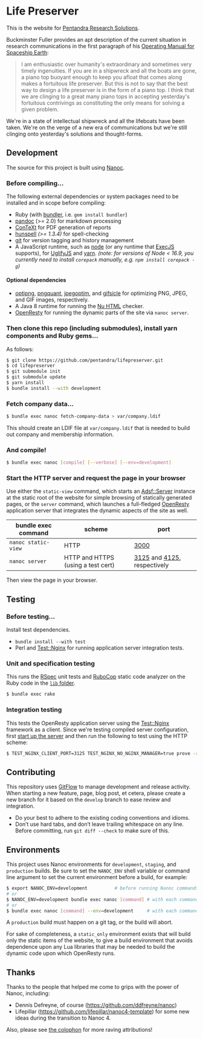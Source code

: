 # Life Preserver

This is the website for [Pentandra Research Solutions][pentandra].

Buckminster Fuller provides an apt description of the current situation in
research communications in the first paragraph of his [Operating Manual for
Spaceship Earth]:

> I am enthusiastic over humanity's extraordinary and sometimes very timely
> ingenuities. If you are in a shipwreck and all the boats are gone, a piano
> top buoyant enough to keep you afloat that comes along makes a fortuitous
> life preserver. But this is not to say that the best way to design a life
> preserver is in the form of a piano top. I think that we are clinging to a
> great many piano tops in accepting yesterday's fortuitous contrivings as
> constituting the only means for solving a given problem.

We're in a state of intellectual shipwreck and all the lifeboats have been
taken. We're on the verge of a new era of communications but we're still
clinging onto yesterday's solutions and thought-forms.

## Development

The source for this project is built using [Nanoc].

### Before compiling…

The following external dependencies or system packages need to be installed and
in scope before compiling:

* Ruby (with [bundler], i.e. `gem install bundler`)
* [pandoc] (>= 2.0) for markdown processing
* [ConTeXt] for PDF generation of reports
* [hunspell] _(>= 1.3.4)_ for spell-checking
* [git] for version tagging and history management
* A JavaScript runtime, such as [node] (or any runtime that [ExecJS] supports),
  for [UglifyJS] and [yarn]. _(note: for versions of Node < 16.9, you currently
  need to install `corepack` manually, e.g. `npm install corepack -g`)_

#### Optional dependencies

* [optipng], [pngquant], [jpegoptim], and [gifsicle] for optimizing PNG, JPEG,
  and GIF images, respectively.
* A Java 8 runtime for running the [Nu HTML] checker.
* [OpenResty] for running the dynamic parts of the site via `nanoc server`.

### Then clone this repo (including submodules), install yarn components and Ruby gems…

As follows:

```bash
$ git clone https://github.com/pentandra/lifepreserver.git
$ cd lifepreserver
$ git submodule init
$ git submodule update
$ yarn install
$ bundle install --with development
```

### Fetch company data…

```bash
$ bundle exec nanoc fetch-company-data > var/company.ldif
```

This should create an LDIF file at `var/company.ldif` that is needed to build
out company and membership information.

### And compile!

```bash
$ bundle exec nanoc [compile] [--verbose] [--env=development]
```

### Start the HTTP server and request the page in your browser

Use either the `static-view` command, which starts an [Adsf::Server] instance
at the static root of the website for simple browsing of statically generated
pages, or the `server` command, which launches a full-fledged [OpenResty]
application server that integrates the dynamic aspects of the site as well.

| bundle exec command | scheme                             | port                            |
|---------------------|------------------------------------|---------------------------------|
| `nanoc static-view` | HTTP                               | [3000]                          |
| `nanoc server`      | HTTP and HTTPS (using a test cert) | [3125] and [4125], respectively |

Then view the page in your browser.

## Testing

### Before testing…

Install test dependencies.

* `bundle install --with test`
* Perl and [Test::Nginx] for running application server integration tests.

### Unit and specification testing

This runs the [RSpec] unit tests and [RuboCop] static code analyzer on the Ruby
code in the [`lib` folder](lib/).

```bash
$ bundle exec rake
```

### Integration testing

This tests the OpenResty application server using the [Test::Nginx] framework
as a client. Since we're testing compiled server configuration, first [start up
the server](#start-the-http-server-and-request-the-page-in-your-browser) and
then run the following to test using the HTTP scheme:

```bash
$ TEST_NGINX_CLIENT_PORT=3125 TEST_NGINX_NO_NGINX_MANAGER=true prove -r t
```

## Contributing

This repository uses [GitFlow] to manage development and release activity. When
starting a new feature, page, blog post, et cetera, please create a new branch
for it based on the `develop` branch to ease review and integration.

* Do your best to adhere to the existing coding conventions and idioms.
* Don’t use hard tabs, and don’t leave trailing whitespace on any line. Before
  committing, run `git diff --check` to make sure of this.

## Environments

This project uses Nanoc environments for `development`, `staging`, and
`production` builds. Be sure to set the `NANOC_ENV` shell variable or command
line argument to set the current environment before a build, for example:

```bash
$ export NANOC_ENV=development          # before running Nanoc commands
# or
$ NANOC_ENV=development bundle exec nanoc [command] # with each command
# or
$ bundle exec nanoc [command] --env=development     # with each command
```

A `production` build must happen on a git tag, or the build will abort.

For sake of completeness, a `static_only` environment exists that will build
only the static items of the website, to give a build environment that avoids
dependence upon any Lua libraries that may be needed to build the dynamic code
upon which OpenResty runs.

## Thanks

Thanks to the people that helped me come to grips with the power of Nanoc,
including:

* Dennis Defreyne, of course (https://github.com/ddfreyne/nanoc)
* Lifepillar (https://github.com/lifepillar/nanoc4-template) for some new
  ideas during the transition to Nanoc 4.

Also, please see [the colophon][colophon] for more raving attributions!

[pentandra]: <https://pentandra.com/>
[Nanoc]: <http://nanoc.ws/>
[GitFlow]: <http://nvie.com/posts/a-successful-git-branching-model/>
[Nu HTML]: <https://validator.github.io/validator/>
[UglifyJS]: <https://github.com/mishoo/UglifyJS2>
[yarn]: <https://classic.yarnpkg.com/>
[ExecJS]: <https://github.com/sstephenson/execjs>
[node]: <https://nodejs.org/en/>
[apostrophe fix]: <https://github.com/en-wl/wordlist/issues/122>
[optipng]: <http://optipng.sourceforge.net/>
[pngquant]: <https://pngquant.org/>
[jpegoptim]: <http://freecode.com/projects/jpegoptim>
[gifsicle]: <https://www.lcdf.org/gifsicle/>
[hunspell]: <https://hunspell.github.io/>
[pandoc]: <http://pandoc.org/>
[git]: <https://git-scm.com/>
[ConTeXt]: <http://wiki.contextgarden.net/>
[pygments]: <http://pygments.org/>
[bundler]: <http://bundler.io/>
[colophon]: <https://pentandra.com/colophon/>
[OpenResty]: <http://openresty.org/>
[Operating Manual for Spaceship Earth]: <https://en.wikipedia.org/wiki/Operating_Manual_for_Spaceship_Earth>
[Test::Nginx]: <https://github.com/openresty/test-nginx>
[Adsf::Server]: <https://github.com/ddfreyne/adsf>
[3000]: <http://localhost:3000/>
[3125]: <http://localhost:3125/>
[4125]: <https://localhost:4125/>
[RSpec]: <https://rspec.info/>
[RuboCop]: <https://rubocop.readthedocs.io/en/latest/>
